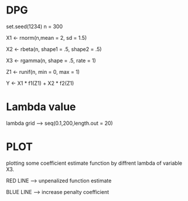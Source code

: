 # DPG

  set.seed(1234)
  n = 300
  
  X1 <- rnorm(n,mean = 2, sd = 1.5)
  
  X2 <- rbeta(n, shape1 = .5, shape2 = .5)
  
  X3 <- rgamma(n, shape = .5, rate = 1)
  
  Z1 <- runif(n, min = 0, max = 1)
  
  Y <- X1 * f1(Z1) + X2 * f2(Z1)

# Lambda value 

lambda grid --> seq(0.1,200,length.out = 20)

# PLOT

plotting some coefficient estimate function by diffrent lambda of variable X3.

RED LINE --> unpenalized function estimate

BLUE LINE --> increase penalty coefficient
